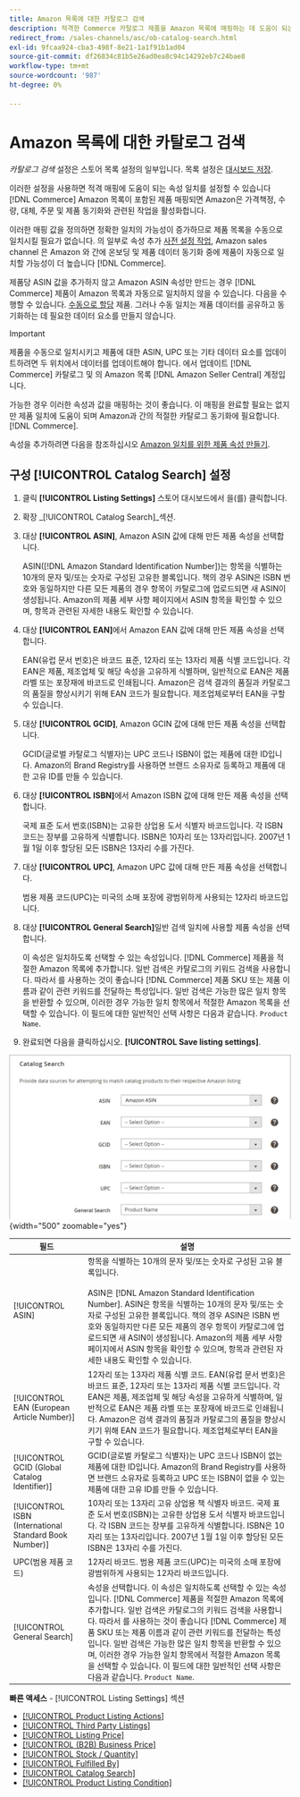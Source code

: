 ```yaml
---
title: Amazon 목록에 대한 카탈로그 검색
description: 적격한 Commerce 카탈로그 제품을 Amazon 목록에 매핑하는 데 도움이 되는 속성 일치를 설정하려면 카탈로그 검색 설정을 업데이트합니다.
redirect_from: /sales-channels/asc/ob-catalog-search.html
exl-id: 9fcaa924-cba3-498f-8e21-1a1f91b1ad04
source-git-commit: df26834c81b5e26ad0ea8c94c14292eb7c24bae8
workflow-type: tm+mt
source-wordcount: '987'
ht-degree: 0%

---
```


# Amazon 목록에 대한 카탈로그 검색

_카탈로그 검색_ 설정은 스토어 목록 설정의 일부입니다. 목록 설정은 [대시보드 저장](./amazon-store-dashboard.md).

이러한 설정을 사용하면 적격 매핑에 도움이 되는 속성 일치를 설정할 수 있습니다 [!DNL Commerce] Amazon 목록이 포함된 제품 매핑되면 Amazon은 가격책정, 수량, 대체, 주문 및 제품 동기화와 관련된 작업을 활성화합니다.

이러한 매핑 값을 정의하면 정확한 일치의 가능성이 증가하므로 제품 목록을 수동으로 일치시킬 필요가 없습니다. 의 일부로 속성 추가 [사전 설정 작업](./amazon-pre-setup-tasks.md), Amazon sales channel 은 Amazon 와 간에 온보딩 및 제품 데이터 동기화 중에 제품이 자동으로 일치할 가능성이 더 높습니다 [!DNL Commerce].

제품당 ASIN 값을 추가하지 않고 Amazon ASIN 속성만 만드는 경우 [!DNL Commerce] 제품이 Amazon 목록과 자동으로 일치하지 않을 수 있습니다. 다음을 수행할 수 있습니다. [수동으로 할당](./creating-assigning-catalog-products.md) 제품. 그러나 수동 일치는 제품 데이터를 공유하고 동기화하는 데 필요한 데이터 요소를 만들지 않습니다.

>[!IMPORTANT]
>
>제품을 수동으로 일치시키고 제품에 대한 ASIN, UPC 또는 기타 데이터 요소를 업데이트하려면 두 위치에서 데이터를 업데이트해야 합니다. 에서 업데이트 [!DNL Commerce] 카탈로그 및 의 Amazon 목록 [!DNL Amazon Seller Central] 계정입니다.

가능한 경우 이러한 속성과 값을 매핑하는 것이 좋습니다. 이 매핑을 완료할 필요는 없지만 제품 일치에 도움이 되며 Amazon과 간의 적절한 카탈로그 동기화에 필요합니다. [!DNL Commerce].

속성을 추가하려면 다음을 참조하십시오 [Amazon 일치를 위한 제품 속성 만들기](./ob-creating-magento-attributes.md).

## 구성 [!UICONTROL Catalog Search] 설정

1. 클릭 **[!UICONTROL Listing Settings]** 스토어 대시보드에서 을(를) 클릭합니다.

1. 확장 _[!UICONTROL Catalog Search]_섹션.

1. 대상 **[!UICONTROL ASIN]**, Amazon ASIN 값에 대해 만든 제품 속성을 선택합니다.

   ASIN([!DNL Amazon Standard Identification Number])는 항목을 식별하는 10개의 문자 및/또는 숫자로 구성된 고유한 블록입니다. 책의 경우 ASIN은 ISBN 번호와 동일하지만 다른 모든 제품의 경우 항목이 카탈로그에 업로드되면 새 ASIN이 생성됩니다. Amazon의 제품 세부 사항 페이지에서 ASIN 항목을 확인할 수 있으며, 항목과 관련된 자세한 내용도 확인할 수 있습니다.

1. 대상 **[!UICONTROL EAN]**&#x200B;에서 Amazon EAN 값에 대해 만든 제품 속성을 선택합니다.

   EAN(유럽 문서 번호)은 바코드 표준, 12자리 또는 13자리 제품 식별 코드입니다. 각 EAN은 제품, 제조업체 및 해당 속성을 고유하게 식별하며, 일반적으로 EAN은 제품 라벨 또는 포장재에 바코드로 인쇄됩니다. Amazon은 검색 결과의 품질과 카탈로그의 품질을 향상시키기 위해 EAN 코드가 필요합니다. 제조업체로부터 EAN을 구할 수 있습니다.

1. 대상 **[!UICONTROL GCID]**, Amazon GCIN 값에 대해 만든 제품 속성을 선택합니다.

   GCID(글로벌 카탈로그 식별자)는 UPC 코드나 ISBN이 없는 제품에 대한 ID입니다. Amazon의 Brand Registry를 사용하면 브랜드 소유자로 등록하고 제품에 대한 고유 ID를 만들 수 있습니다.

1. 대상 **[!UICONTROL ISBN]**&#x200B;에서 Amazon ISBN 값에 대해 만든 제품 속성을 선택합니다.

   국제 표준 도서 번호(ISBN)는 고유한 상업용 도서 식별자 바코드입니다. 각 ISBN 코드는 장부를 고유하게 식별합니다. ISBN은 10자리 또는 13자리입니다. 2007년 1월 1일 이후 할당된 모든 ISBN은 13자리 수를 가진다.

1. 대상 **[!UICONTROL UPC]**, Amazon UPC 값에 대해 만든 제품 속성을 선택합니다.

   범용 제품 코드(UPC)는 미국의 소매 포장에 광범위하게 사용되는 12자리 바코드입니다.

1. 대상 **[!UICONTROL General Search]**&#x200B;일반 검색 일치에 사용할 제품 속성을 선택합니다.

   이 속성은 일치하도록 선택할 수 있는 속성입니다. [!DNL Commerce] 제품을 적절한 Amazon 목록에 추가합니다. 일반 검색은 카탈로그의 키워드 검색을 사용합니다. 따라서 를 사용하는 것이 좋습니다 [!DNL Commerce] 제품 SKU 또는 제품 이름과 같이 관련 키워드를 전달하는 특성입니다. 일반 검색은 가능한 많은 일치 항목을 반환할 수 있으며, 이러한 경우 가능한 일치 항목에서 적절한 Amazon 목록을 선택할 수 있습니다. 이 필드에 대한 일반적인 선택 사항은 다음과 같습니다. `Product Name`.

1. 완료되면 다음을 클릭하십시오. **[!UICONTROL Save listing settings]**.

![카탈로그 검색](assets/amazon-catalog-search.png){width="500" zoomable="yes"}

| 필드 | 설명 |
|--- |--- |
| [!UICONTROL ASIN] | 항목을 식별하는 10개의 문자 및/또는 숫자로 구성된 고유 블록입니다.<br><br>ASIN은 [!DNL Amazon Standard Identification Number]. ASIN은 항목을 식별하는 10개의 문자 및/또는 숫자로 구성된 고유한 블록입니다. 책의 경우 ASIN은 ISBN 번호와 동일하지만 다른 모든 제품의 경우 항목이 카탈로그에 업로드되면 새 ASIN이 생성됩니다. Amazon의 제품 세부 사항 페이지에서 ASIN 항목을 확인할 수 있으며, 항목과 관련된 자세한 내용도 확인할 수 있습니다. |
| [!UICONTROL EAN (European Article Number)] | 12자리 또는 13자리 제품 식별 코드. EAN(유럽 문서 번호)은 바코드 표준, 12자리 또는 13자리 제품 식별 코드입니다. 각 EAN은 제품, 제조업체 및 해당 속성을 고유하게 식별하며, 일반적으로 EAN은 제품 라벨 또는 포장재에 바코드로 인쇄됩니다. Amazon은 검색 결과의 품질과 카탈로그의 품질을 향상시키기 위해 EAN 코드가 필요합니다. 제조업체로부터 EAN을 구할 수 있습니다. |
| [!UICONTROL GCID (Global Catalog Identifier)] | GCID(글로벌 카탈로그 식별자)는 UPC 코드나 ISBN이 없는 제품에 대한 ID입니다. Amazon의 Brand Registry를 사용하면 브랜드 소유자로 등록하고 UPC 또는 ISBN이 없을 수 있는 제품에 대한 고유 ID를 만들 수 있습니다. |
| [!UICONTROL ISBN (International Standard Book Number)] | 10자리 또는 13자리 고유 상업용 책 식별자 바코드. 국제 표준 도서 번호(ISBN)는 고유한 상업용 도서 식별자 바코드입니다. 각 ISBN 코드는 장부를 고유하게 식별합니다. ISBN은 10자리 또는 13자리입니다. 2007년 1월 1일 이후 할당된 모든 ISBN은 13자리 수를 가진다. |
| UPC(범용 제품 코드) | 12자리 바코드. 범용 제품 코드(UPC)는 미국의 소매 포장에 광범위하게 사용되는 12자리 바코드입니다. |
| [!UICONTROL General Search] | 속성을 선택합니다. 이 속성은 일치하도록 선택할 수 있는 속성입니다. [!DNL Commerce] 제품을 적절한 Amazon 목록에 추가합니다. 일반 검색은 카탈로그의 키워드 검색을 사용합니다. 따라서 를 사용하는 것이 좋습니다 [!DNL Commerce] 제품 SKU 또는 제품 이름과 같이 관련 키워드를 전달하는 특성입니다. 일반 검색은 가능한 많은 일치 항목을 반환할 수 있으며, 이러한 경우 가능한 일치 항목에서 적절한 Amazon 목록을 선택할 수 있습니다. 이 필드에 대한 일반적인 선택 사항은 다음과 같습니다. `Product Name`. |

**빠른 액세스** - [!UICONTROL Listing Settings] 섹션

- [[!UICONTROL Product Listing Actions]](./product-listing-actions.md)
- [[!UICONTROL Third Party Listings]](./third-party-listing-settings.md)
- [[!UICONTROL Listing Price]](./listing-price.md)
- [[!UICONTROL (B2B) Business Price]](./business-pricing.md)
- [[!UICONTROL Stock / Quantity]](./stock-quantity.md)
- [[!UICONTROL Fulfilled By]](./fulfilled-by.md)
- [[!UICONTROL Catalog Search]](./catalog-search.md)
- [[!UICONTROL Product Listing Condition]](./product-listing-condition.md)
